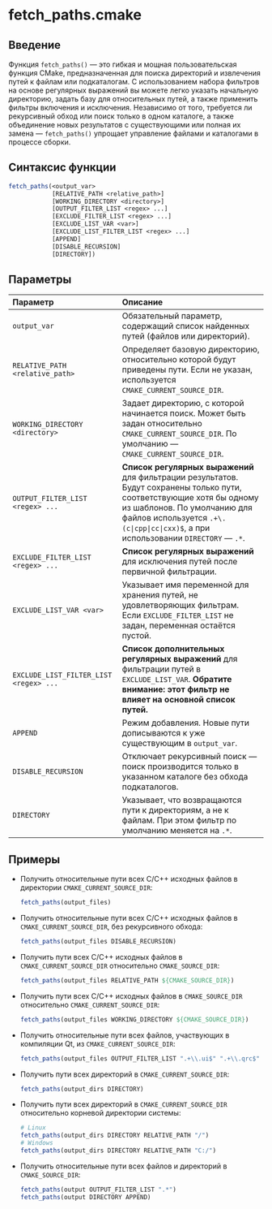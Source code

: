 # fetch_paths.cmake

## Введение

Функция `fetch_paths()` — это гибкая и мощная пользовательская функция CMake, предназначенная для поиска директорий и извлечения путей к файлам или подкаталогам. С использованием набора фильтров на основе регулярных выражений вы можете легко указать начальную директорию, задать базу для относительных путей, а также применить фильтры включения и исключения. Независимо от того, требуется ли рекурсивный обход или поиск только в одном каталоге, а также объединение новых результатов с существующими или полная их замена — `fetch_paths()` упрощает управление файлами и каталогами в процессе сборки.

## Синтаксис функции

```cmake
fetch_paths(<output_var>
            [RELATIVE_PATH <relative_path>]
            [WORKING_DIRECTORY <directory>]
            [OUTPUT_FILTER_LIST <regex> ...]
            [EXCLUDE_FILTER_LIST <regex> ...]
            [EXCLUDE_LIST_VAR <var>]
            [EXCLUDE_LIST_FILTER_LIST <regex> ...]
            [APPEND]
            [DISABLE_RECURSION]
            [DIRECTORY])
```

## Параметры

| Параметр                              | Описание                                                   |
| :------------------------------------ | :--------------------------------------------------------- |
| `output_var`                          | Обязательный параметр, содержащий список найденных путей (файлов или директорий). |
| `RELATIVE_PATH <relative_path>`       | Определяет базовую директорию, относительно которой будут приведены пути. Если не указан, используется `CMAKE_CURRENT_SOURCE_DIR`. |
| `WORKING_DIRECTORY <directory>`       | Задает директорию, с которой начинается поиск. Может быть задан относительно `CMAKE_CURRENT_SOURCE_DIR`. По умолчанию — `CMAKE_CURRENT_SOURCE_DIR`. |
| `OUTPUT_FILTER_LIST <regex> ...`      | **Список регулярных выражений** для фильтрации результатов. Будут сохранены только пути, соответствующие хотя бы одному из шаблонов. По умолчанию для файлов используется `.+\.(c\|cpp\|cc\|cxx)$`, а при использовании `DIRECTORY` — `.*`. |
| `EXCLUDE_FILTER_LIST <regex> ...`     | **Список регулярных выражений** для исключения путей после первичной фильтрации. |
| `EXCLUDE_LIST_VAR <var>`              | Указывает имя переменной для хранения путей, не удовлетворяющих фильтрам. Если `EXCLUDE_FILTER_LIST` не задан, переменная остаётся пустой. |
| `EXCLUDE_LIST_FILTER_LIST <regex> ...`| **Список дополнительных регулярных выражений** для фильтрации путей в `EXCLUDE_LIST_VAR`. **Обратите внимание: этот фильтр не влияет на основной список путей.** |
| `APPEND`                              | Режим добавления. Новые пути дописываются к уже существующим в `output_var`. |
| `DISABLE_RECURSION`                   | Отключает рекурсивный поиск — поиск производится только в указанном каталоге без обхода подкаталогов. |
| `DIRECTORY`                           | Указывает, что возвращаются пути к директориям, а не к файлам. При этом фильтр по умолчанию меняется на `.*`. |

## Примеры

- Получить относительные пути всех C/C++ исходных файлов в директории `CMAKE_CURRENT_SOURCE_DIR`:

  ```cmake
  fetch_paths(output_files)
  ```

- Получить относительные пути всех C/C++ исходных файлов в `CMAKE_CURRENT_SOURCE_DIR`, без рекурсивного обхода:

  ```cmake
  fetch_paths(output_files DISABLE_RECURSION)
  ```

- Получить пути всех C/C++ исходных файлов в `CMAKE_CURRENT_SOURCE_DIR` относительно `CMAKE_SOURCE_DIR`:

  ```cmake
  fetch_paths(output_files RELATIVE_PATH ${CMAKE_SOURCE_DIR})
  ```

- Получить пути всех C/C++ исходных файлов в `CMAKE_SOURCE_DIR` относительно `CMAKE_CURRENT_SOURCE_DIR`:

  ```cmake
  fetch_paths(output_files WORKING_DIRECTORY ${CMAKE_SOURCE_DIR})
  ```

- Получить относительные пути всех файлов, участвующих в компиляции Qt, из `CMAKE_CURRENT_SOURCE_DIR`:

  ```cmake
  fetch_paths(output_files OUTPUT_FILTER_LIST ".+\\.ui$" ".+\\.qrc$" ".+\\.(c|cpp|cc|cxx)$" ".+\\.h$")
  ```

- Получить пути всех директорий в `CMAKE_CURRENT_SOURCE_DIR`:

  ```cmake
  fetch_paths(output_dirs DIRECTORY)
  ```

- Получить пути всех директорий в `CMAKE_CURRENT_SOURCE_DIR` относительно корневой директории системы:

  ```cmake
  # Linux
  fetch_paths(output_dirs DIRECTORY RELATIVE_PATH "/")
  # Windows
  fetch_paths(output_dirs DIRECTORY RELATIVE_PATH "C:/")
  ```

- Получить относительные пути всех файлов и директорий в `CMAKE_SOURCE_DIR`:

  ```cmake
  fetch_paths(output OUTPUT_FILTER_LIST ".*")
  fetch_paths(output DIRECTORY APPEND)
  ```
